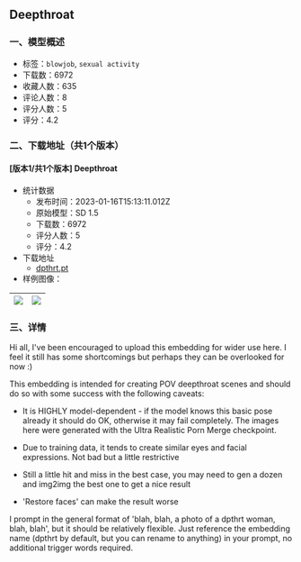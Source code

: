 ## Deepthroat
### 一、模型概述

- 标签：`blowjob`, `sexual activity`
- 下载数：6972
- 收藏人数：635
- 评论人数：8
- 评分人数：5
- 评分：4.2

### 二、下载地址（共1个版本）

#### [版本1/共1个版本] Deepthroat

- 统计数据
  - 发布时间：2023-01-16T15:13:11.012Z
  - 原始模型：SD 1.5
  - 下载数：6972
  - 评分人数：5
  - 评分：4.2
- 下载地址
  - [dpthrt.pt](https://civitai.com/api/download/models/5299)
- 样例图像：

| <img src="https://image.civitai.com/xG1nkqKTMzGDvpLrqFT7WA/f1c965e5-4b74-44dd-a065-451393db2f00/width=450/40956.jpeg" /> | <img src="https://image.civitai.com/xG1nkqKTMzGDvpLrqFT7WA/df665d79-1e9f-4ad7-1cb0-5a9bbab62a00/width=450/40957.jpeg" /> |
| ---- | ---- |


### 三、详情
<p>Hi all, I've been encouraged to upload this embedding for wider use here. I feel it still has some shortcomings but perhaps they can be overlooked for now :)</p><p></p><p>This embedding is intended for creating POV deepthroat scenes and should do so with some success with the following caveats:</p><ul><li><p>It is HIGHLY model-dependent - if the model knows this basic pose already it should do OK, otherwise it may fail completely. The images here were generated with the Ultra Realistic Porn Merge checkpoint.</p></li><li><p>Due to training data, it tends to create similar eyes and facial expressions. Not bad but a little restrictive</p></li><li><p>Still a little hit and miss in the best case, you may need to gen a dozen and img2img the best one to get a nice result</p></li><li><p>'Restore faces' can make the result worse</p></li></ul><p></p><p>I prompt in the general format of 'blah, blah, a photo of a dpthrt woman, blah, blah', but it should be relatively flexible. Just reference the embedding name (dpthrt by default, but you can rename to anything) in your prompt, no additional trigger words required.</p>